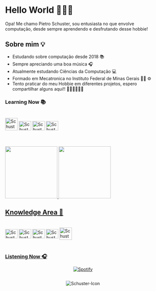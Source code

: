 
# Hello World 🙋🏻‍♂️

Opa! Me chamo Pietro Schuster, sou entusiasta no que envolve computação, desde sempre aprendendo e desfrutando desse hobbie!

## Sobre mim 💡

- Estudando sobre computação desde 2018 📚
- Sempre apreciando uma boa música 🎧
- Atualmente estudando Ciências da Computação 💻
- Formado em Mecatronica no Instituto Federal de Minas Gerais 🍞🧀 ⚙
- Tento praticar do meu Hobbie em diferentes projetos, espero compartilhar alguns aqui!! 🤘🏻🤘🏻🤘🏻

### Learning Now 📚

<div style="display: inline-block; padding: 20px 0px;">
  <img alt="Schuster-DJ" height="40" width="40"src="https://cdn.jsdelivr.net/gh/devicons/devicon/icons/django/django-plain-wordmark.svg" />
  <img alt="Schuster-HTML" height="30" width="40"src="https://cdn.jsdelivr.net/gh/devicons/devicon/icons/html5/html5-original.svg" />
  <img alt="Schuster-CSS" height="30" width="40"src="https://cdn.jsdelivr.net/gh/devicons/devicon/icons/css3/css3-original.svg" />
  <img alt="Schuster-PHP" height="30" width="40" src="https://cdn.jsdelivr.net/gh/devicons/devicon/icons/php/php-plain.svg" />

</div>

##

<div style="display: inline-block">
  <a href="https://github.com/Schusteerr">
  <img height="169em" src="https://github-readme-stats.vercel.app/api?username=schusteerr&show_icons=true&bg_color=0D1117&border_color=695f56&title_color=d5bfa7&text_color=C3D1D9&icon_color=695f56&include_all_commits=true&count_private=true"/>
  <img height="169em" src="https://github-readme-stats.vercel.app/api/top-langs/?username=schusteerr&layout=compact&langs_count=10&bg_color=0D1117&border_color=695f56&title_color=d5bfa7&text_color=C3D1D9"/>
  
  
</div>


## Knowledge Area 💾

<div style="display: inline-block; padding: 20px 0px;">
    <img align="center" alt="Schuster-INO" height="30" width="40" src="https://cdn.jsdelivr.net/gh/devicons/devicon/icons/arduino/arduino-original-wordmark.svg" />
    <img align="center" alt="Schuster-C" height="30" width="40" src="https://cdn.jsdelivr.net/gh/devicons/devicon/icons/cplusplus/cplusplus-original.svg" />
    <img align="center" alt="Schuster-Python" height="30" width="40" src="https://cdn.jsdelivr.net/gh/devicons/devicon/icons/python/python-original.svg" />
    <img align="center" alt="Schuster-JS" height="30" width="40" src="https://cdn.jsdelivr.net/gh/devicons/devicon/icons/javascript/javascript-original.svg" />
    <img align="center" alt="Schuster-WordPress" height="40" width="40" src="https://cdn.jsdelivr.net/gh/devicons/devicon/icons/wordpress/wordpress-original.svg" />
</div>

### Listening Now 🎧

<div align="center">

  [![Spotify](https://nowplaying-spotify-ten.vercel.app/api/spotify/?background_color=0D1117&border_color=695f56)](https://open.spotify.com/user/31d34cvrcrzoynz2znvwg7r3nsku)
</div>

##

<div align="center">
    <img align="center" alt="Schuster-Icon"src="https://cdn.domestika.org/c_limit,dpr_1.0,f_auto,q_auto,w_820/v1449065969/content-items/001/469/066/CHAIN_A_MOTION_Pablo_dribbble_V02-original.gif?1449065969">   
</div>

##